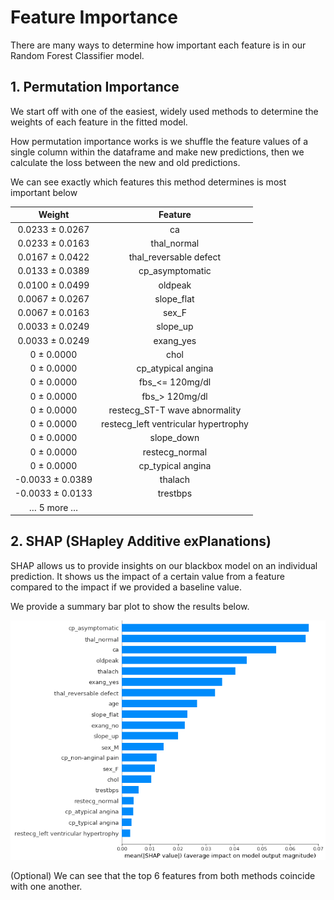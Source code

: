 # Feature Importance
There are many ways to determine how important each feature is in our Random Forest Classifier model.

## 1. Permutation Importance
We start off with one of the easiest, widely used methods to determine the weights of each feature in the fitted model.

How permutation importance works is we shuffle the feature values of a single column within the dataframe and make new predictions, then we calculate the loss between the new and old predictions.

We can see exactly which features this method determines is most important below

| Weight        | Feature           |
|:-------------:|:-------------:|
| 0.0233 ± 0.0267 | ca |
| 0.0233 ± 0.0163 | thal_normal |
| 0.0167 ± 0.0422 | thal_reversable defect |
| 0.0133 ± 0.0389 | cp_asymptomatic |
| 0.0100 ± 0.0499 | oldpeak |
| 0.0067 ± 0.0267 | slope_flat |
| 0.0067 ± 0.0163 | sex_F |
| 0.0033 ± 0.0249 | slope_up |
| 0.0033 ± 0.0249 | exang_yes |
| 0 ± 0.0000 | chol |
| 0 ± 0.0000 | cp_atypical angina |
| 0 ± 0.0000 | fbs_<= 120mg/dl |
| 0 ± 0.0000 | fbs_> 120mg/dl |
| 0 ± 0.0000 | restecg_ST-T wave abnormality |
| 0 ± 0.0000 | restecg_left ventricular hypertrophy |
| 0 ± 0.0000 | slope_down |
| 0 ± 0.0000 | restecg_normal |
| 0 ± 0.0000 | cp_typical angina |
| -0.0033 ± 0.0389 | thalach |
| -0.0033 ± 0.0133 | trestbps |
| … 5 more … |

## 2. SHAP (SHapley Additive exPlanations)
SHAP allows us to provide insights on our blackbox model on an individual prediction. It shows us the impact of a certain value from a feature compared to the impact if we provided a baseline value.

We provide a summary bar plot to show the results below.

![SHAP Summary Plot](frontend/src/assets/SHAP_summary_plot.png)

(Optional) We can see that the top 6 features from both methods coincide with one another.
